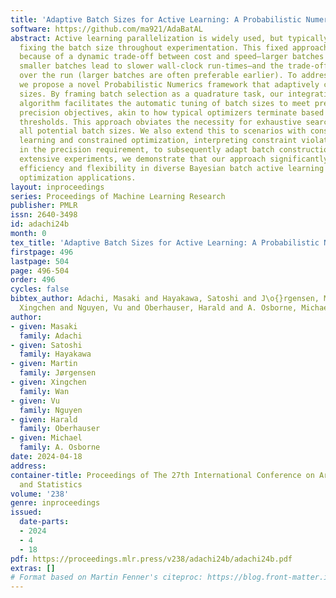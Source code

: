 ```yaml
---
title: 'Adaptive Batch Sizes for Active Learning: A Probabilistic Numerics Approach'
software: https://github.com/ma921/AdaBatAL
abstract: Active learning parallelization is widely used, but typically relies on
  fixing the batch size throughout experimentation. This fixed approach is inefficient
  because of a dynamic trade-off between cost and speed—larger batches are more costly,
  smaller batches lead to slower wall-clock run-times—and the trade-off may change
  over the run (larger batches are often preferable earlier). To address this trade-off,
  we propose a novel Probabilistic Numerics framework that adaptively changes batch
  sizes. By framing batch selection as a quadrature task, our integration-error-aware
  algorithm facilitates the automatic tuning of batch sizes to meet predefined quadrature
  precision objectives, akin to how typical optimizers terminate based on convergence
  thresholds. This approach obviates the necessity for exhaustive searches across
  all potential batch sizes. We also extend this to scenarios with constrained active
  learning and constrained optimization, interpreting constraint violations as reductions
  in the precision requirement, to subsequently adapt batch construction. Through
  extensive experiments, we demonstrate that our approach significantly enhances learning
  efficiency and flexibility in diverse Bayesian batch active learning and Bayesian
  optimization applications.
layout: inproceedings
series: Proceedings of Machine Learning Research
publisher: PMLR
issn: 2640-3498
id: adachi24b
month: 0
tex_title: 'Adaptive Batch Sizes for Active Learning: A Probabilistic Numerics Approach'
firstpage: 496
lastpage: 504
page: 496-504
order: 496
cycles: false
bibtex_author: Adachi, Masaki and Hayakawa, Satoshi and J\o{}rgensen, Martin and Wan,
  Xingchen and Nguyen, Vu and Oberhauser, Harald and A. Osborne, Michael
author:
- given: Masaki
  family: Adachi
- given: Satoshi
  family: Hayakawa
- given: Martin
  family: Jørgensen
- given: Xingchen
  family: Wan
- given: Vu
  family: Nguyen
- given: Harald
  family: Oberhauser
- given: Michael
  family: A. Osborne
date: 2024-04-18
address:
container-title: Proceedings of The 27th International Conference on Artificial Intelligence
  and Statistics
volume: '238'
genre: inproceedings
issued:
  date-parts:
  - 2024
  - 4
  - 18
pdf: https://proceedings.mlr.press/v238/adachi24b/adachi24b.pdf
extras: []
# Format based on Martin Fenner's citeproc: https://blog.front-matter.io/posts/citeproc-yaml-for-bibliographies/
---
```

